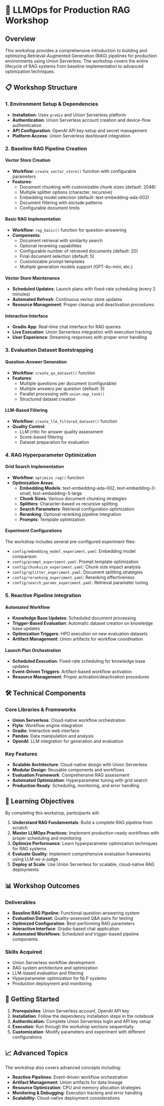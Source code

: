 # 🚀 LLMOps for Production RAG Workshop

## Overview

This workshop provides a comprehensive introduction to building and optimizing Retrieval-Augmented Generation (RAG) pipelines for production environments using Union Serverless. The workshop covers the entire lifecycle of RAG systems from baseline implementation to advanced optimization techniques.

## 📋 Workshop Structure

### 1. **Environment Setup & Dependencies**
- **Installation**: Uses `gradio` and Union Serverless platform
- **Authentication**: Union Serverless account creation and device-flow authentication
- **API Configuration**: OpenAI API key setup and secret management
- **Platform Access**: Union Serverless dashboard integration

### 2. **Baseline RAG Pipeline Creation**

#### Vector Store Creation
- **Workflow**: `create_vector_store()` function with configurable parameters
- **Features**:
  - Document chunking with customizable chunk sizes (default: 2048)
  - Multiple splitter options (character, recursive)
  - Embedding model selection (default: text-embedding-ada-002)
  - Document filtering with exclude patterns
  - Configurable document limits

#### Basic RAG Implementation
- **Workflow**: `rag_basic()` function for question-answering
- **Components**:
  - Document retrieval with similarity search
  - Optional reranking capabilities
  - Configurable number of retrieved documents (default: 20)
  - Final document selection (default: 5)
  - Customizable prompt templates
  - Multiple generation models support (GPT-4o-mini, etc.)

#### Vector Store Maintenance
- **Scheduled Updates**: Launch plans with fixed-rate scheduling (every 2 minutes)
- **Automated Refresh**: Continuous vector store updates
- **Resource Management**: Proper cleanup and deactivation procedures

#### Interactive Interface
- **Gradio App**: Real-time chat interface for RAG queries
- **Live Execution**: Union Serverless integration with execution tracking
- **User Experience**: Streaming responses with proper error handling

### 3. **Evaluation Dataset Bootstrapping**

#### Question-Answer Generation
- **Workflow**: `create_qa_dataset()` function
- **Features**:
  - Multiple questions per document (configurable)
  - Multiple answers per question (default: 5)
  - Parallel processing with `union.map_task()`
  - Structured dataset creation

#### LLM-Based Filtering
- **Workflow**: `create_llm_filtered_dataset()` function
- **Quality Control**:
  - LLM critic for answer quality assessment
  - Score-based filtering
  - Dataset preparation for evaluation

### 4. **RAG Hyperparameter Optimization**

#### Grid Search Implementation
- **Workflow**: `optimize_rag()` function
- **Optimization Areas**:
  - **Embedding Models**: text-embedding-ada-002, text-embedding-3-small, text-embedding-3-large
  - **Chunk Sizes**: Various document chunking strategies
  - **Splitters**: Character-based vs recursive splitting
  - **Search Parameters**: Retrieval configuration optimization
  - **Reranking**: Optional reranking pipeline integration
  - **Prompts**: Template optimization

#### Experiment Configurations
The workshop includes several pre-configured experiment files:
- `config/embedding_model_experiment.yaml`: Embedding model comparison
- `config/prompt_experiment.yaml`: Prompt template optimization
- `config/chunksize_experiment.yaml`: Chunk size impact analysis
- `config/splitter_experiment.yaml`: Document splitting strategies
- `config/reranking_experiment.yaml`: Reranking effectiveness
- `config/search_params_experiment.yaml`: Retrieval parameter tuning

### 5. **Reactive Pipeline Integration**

#### Automated Workflow
- **Knowledge Base Updates**: Scheduled document processing
- **Trigger-Based Evaluation**: Automatic dataset creation on knowledge base updates
- **Optimization Triggers**: HPO execution on new evaluation datasets
- **Artifact Management**: Union artifacts for workflow coordination

#### Launch Plan Orchestration
- **Scheduled Execution**: Fixed-rate scheduling for knowledge base updates
- **Event-Driven Triggers**: Artifact-based workflow activation
- **Resource Management**: Proper activation/deactivation procedures

## 🛠️ Technical Components

### Core Libraries & Frameworks
- **Union Serverless**: Cloud-native workflow orchestration
- **Flyte**: Workflow engine integration
- **Gradio**: Interactive web interface
- **Pandas**: Data manipulation and analysis
- **OpenAI**: LLM integration for generation and evaluation

### Key Features
- **Scalable Architecture**: Cloud-native design with Union Serverless
- **Modular Design**: Reusable components and workflows
- **Evaluation Framework**: Comprehensive RAG assessment
- **Automated Optimization**: Hyperparameter tuning with grid search
- **Production Ready**: Scheduling, monitoring, and error handling

## 🎯 Learning Objectives

By completing this workshop, participants will:

1. **Understand RAG Fundamentals**: Build a complete RAG pipeline from scratch
2. **Master LLMOps Practices**: Implement production-ready workflows with proper scheduling and monitoring
3. **Optimize Performance**: Learn hyperparameter optimization techniques for RAG systems
4. **Evaluate Quality**: Implement comprehensive evaluation frameworks using LLM-as-a-judge
5. **Deploy at Scale**: Use Union Serverless for scalable, cloud-native RAG deployments

## 📊 Workshop Outcomes

### Deliverables
- **Baseline RAG Pipeline**: Functional question-answering system
- **Evaluation Dataset**: Quality-assessed Q&A pairs for testing
- **Optimized Configuration**: Best-performing RAG parameters
- **Interactive Interface**: Gradio-based chat application
- **Automated Workflows**: Scheduled and trigger-based pipeline components

### Skills Acquired
- Union Serverless workflow development
- RAG system architecture and optimization
- LLM-based evaluation and filtering
- Hyperparameter optimization for NLP systems
- Production deployment and monitoring

## 🚀 Getting Started

1. **Prerequisites**: Union Serverless account, OpenAI API key
2. **Installation**: Follow the dependency installation steps in the notebook
3. **Authentication**: Complete Union Serverless login and API key setup
4. **Execution**: Run through the workshop sections sequentially
5. **Customization**: Modify parameters and experiment with different configurations

## 📈 Advanced Topics

The workshop also covers advanced concepts including:
- **Reactive Pipelines**: Event-driven workflow orchestration
- **Artifact Management**: Union artifacts for data lineage
- **Resource Optimization**: CPU and memory allocation strategies
- **Monitoring & Debugging**: Execution tracking and error handling
- **Scalability**: Cloud-native deployment considerations

